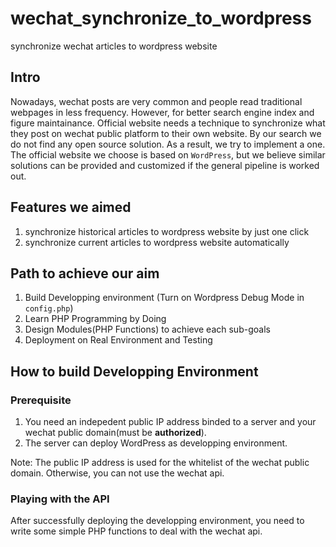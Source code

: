 # wechat_synchronize_to_wordpress
synchronize wechat articles to wordpress website
## Intro
Nowadays, wechat posts are very common and people read traditional webpages in less frequency. However, for better search engine index and figure maintainance. Official website needs a technique to synchronize what they post on wechat public platform to their own website. By our search we do not find any open source solution. As a result, we try to implement a one. The official website we choose is based on `WordPress`, but we believe similar solutions can be provided and customized if the general pipeline is worked out. 

## Features we aimed

1. synchronize historical articles to wordpress website by just one click
2. synchronize current articles to wordpress website automatically

## Path to achieve our aim

1. Build Developping environment (Turn on Wordpress Debug Mode in `config.php`)
1. Learn PHP Programming by Doing
1. Design Modules(PHP Functions) to achieve each sub-goals
1. Deployment on Real Environment and Testing

## How to build Developping Environment

### Prerequisite

1. You need an indepedent public IP address binded to a server and your wechat public domain(must be **authorized**).
2. The server can deploy WordPress as developping environment.

Note: The public IP address is used for the whitelist of the wechat public domain. Otherwise, you can not use the wechat api.

### Playing with the API

After successfully deploying the developping environment, you need to write some simple PHP functions to deal with the wechat api.
